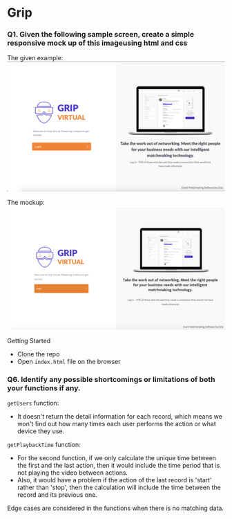 # Grip

### Q1. Given the following sample screen, create a simple responsive mock up of this imageusing html and css

The given example:
![example](example.png)

The mockup:
![mockup](mockup.png)

Getting Started
- Clone the repo
- Open `index.html` file on the browser



### Q6. Identify any possible shortcomings or limitations of both your functions if any.

`getUsers` function:
- It doesn't return the detail information for each record, which means we won't find out how many times each user performs the action or what device they use.

`getPlaybackTime` function:
- For the second function, if we only calculate the unique time between the first and the last action, then it would include the time period that is not playing the video between actions. 
- Also, it would have a problem if the action of the last record is 'start' rather than 'stop', then the calculation will include the time between the record and its previous one. 

Edge cases are considered in the functions when there is no matching data. 

